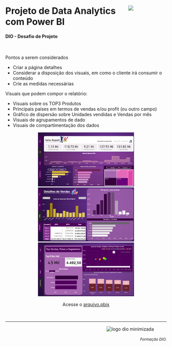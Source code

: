 <div align="left">
    <figure>
    <img src="https://hermes.dio.me/tracks/b9b2973e-b2be-4bf0-b6b2-57a6c8354a95.png" class="logo" width="80" align="right">
  </figure>
    <h1>Projeto de Data Analytics com Power BI</h1>
</div>
<div>
    <h4>DIO - Desafio de Projeto</h4>
    <br>
    <p>Pontos a serem considerados</p>
    <ul>
      <li>Criar a página detalhes</li>
      <li>Considerar a disposição dos visuais, em como o cliente irá consumir o conteúdo</li>
      <li>Crie as medidas necessárias</li>
     </ul>
  <p>Visuais que podem compor o relatório:</p>
  <ul>
      <li>Visuais sobre os TOP3 Produtos</li>
      <li>Principais países em termos de vendas e/ou profit (ou outro campo)</li>
      <li>Gráfico de dispersão sobre Unidades vendidas e Vendas por mês</li>
      <li>Visuais de agrupamentos de dado</li>
      <li>Visuais de compartimentação dos dados</li>
     </ul>
</div>
<div align='center'>
    <p>
        <a href='Images/main.png'><img src="Images/main.png" width="300"></a>
        <a href='Images/details.png'><img src="Images/details.png" width="300"></a>
        <a href='Images/top_numbers.png'><img src="Images/top_numbers.png" width="300"></a>
    </p>
    <p>Acesse o <a href="https://github.com/83Rafa/power_bi_analyst/new/main/desafio_de_projeto_7">arquivo.pbix</a></p>
    <br>
</div>
  <hr>

<footer>
  <div class="logotipo" align="right">
    <figure>
      <img src="https://hermes.digitalinnovation.one/assets/diome/logo-minimized.png" alt="logo dio minimizada" class="sc-TRNrF kCkrow" width="80">
    </figure>
  </div>
  <div class="small-subtitle" align="right">
    <p><small><i>Formação DIO.</i></small></p>
  </div>
</footer>
